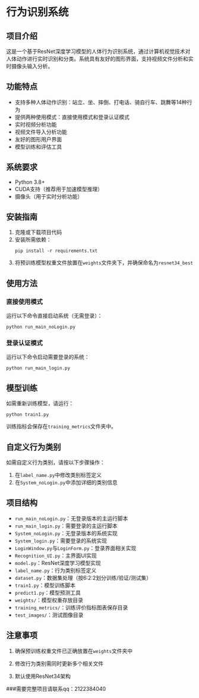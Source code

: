 # 行为识别系统

## 项目介绍
这是一个基于ResNet深度学习模型的人体行为识别系统，通过计算机视觉技术对人体动作进行实时识别和分类。系统具有友好的图形界面，支持视频文件分析和实时摄像头输入分析。

## 功能特点
- 支持多种人体动作识别：站立、坐、摔倒、打电话、骑自行车、跳舞等14种行为
- 提供两种使用模式：直接使用模式和登录认证模式
- 实时视频分析功能
- 视频文件导入分析功能
- 友好的图形用户界面
- 模型训练和评估工具

## 系统要求
- Python 3.8+
- CUDA支持（推荐用于加速模型推理）
- 摄像头（用于实时分析功能）

## 安装指南
1. 克隆或下载项目代码
2. 安装所需依赖：
   ```
   pip install -r requirements.txt
   ```
3. 将预训练模型权重文件放置在`weights`文件夹下，并确保命名为`resnet34_best`

## 使用方法
### 直接使用模式
运行以下命令直接启动系统（无需登录）：
```
python run_main_noLogin.py
```

### 登录认证模式
运行以下命令启动需要登录的系统：
```
python run_main_login.py
```

## 模型训练
如需重新训练模型，请运行：
```
python train1.py
```
训练指标会保存在`training_metrics`文件夹中。

## 自定义行为类别
如需自定义行为类别，请按以下步骤操作：
1. 在`label_name.py`中修改类别标签定义
2. 在`System_noLogin.py`中添加详细的类别信息

## 项目结构
- `run_main_noLogin.py`：无登录版本的主运行脚本
- `run_main_login.py`：需要登录的主运行脚本
- `System_noLogin.py`：无登录版本的系统实现
- `System_login.py`：需要登录的系统实现
- `LoginWindow.py`与`LoginForm.py`：登录界面相关实现
- `Recognition_UI.py`：主界面UI实现
- `model.py`：ResNet深度学习模型实现
- `label_name.py`：行为类别标签定义
- `dataset.py`：数据集处理（按6:2:2划分训练/验证/测试集）
- `train1.py`：模型训练脚本
- `predict1.py`：模型预测工具
- `weights/`：模型权重存放目录
- `training_metrics/`：训练评价指标图表保存目录
- `test_images/`：测试图像目录

## 注意事项
1. 确保预训练权重文件已正确放置在`weights`文件夹中
2. 修改行为类别需同时更新多个相关文件

3. 默认使用ResNet34架构

###需要完整项目请联系qq：2122384040
